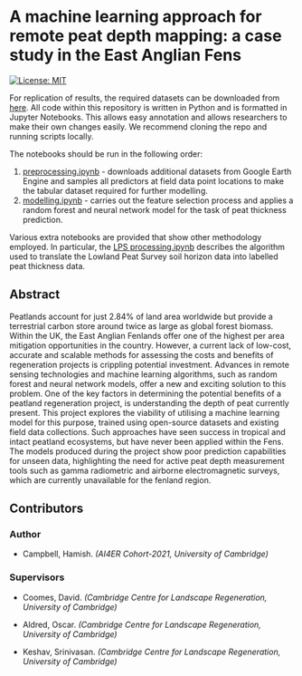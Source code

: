 # A machine learning approach for remote peat depth mapping: a case study in the East Anglian Fens

 [![License: MIT](https://img.shields.io/badge/License-MIT-blue.svg)](https://opensource.org/licenses/MIT)

For replication of results, the required datasets can be downloaded from [here](https://doi.org/10.5281/zenodo.7808203). All code within this repository is written in Python and is formatted in Jupyter Notebooks. This allows easy annotation and allows researchers to make their own changes easily. We recommend cloning the repo and running scripts locally. 

The notebooks should be run in the following order: 
  1. [preprocessing.ipynb](https://github.com/Hamish-Cam/depth-mapping/blob/main/1.Preprocessing/preprocessing.ipynb) - downloads additional datasets from Google Earth Engine and samples all predictors at field data point locations to make the tabular dataset required for further modelling. 
  2. [modelling.ipynb](https://github.com/Hamish-Cam/depth-mapping/blob/main/2.Modelling/modelling.ipynb) - carries out the feature selection process and applies a random forest and neural network model for the task of peat thickness prediction. 

Various extra notebooks are provided that show other methodology employed. In particular, the [LPS processing.ipynb](https://github.com/Hamish-Cam/depth-mapping/blob/main/Extra%20Notebooks/LPS%20processing.ipynb) describes the algorithm used to translate the Lowland Peat Survey soil horizon data into labelled peat thickness data.
  

## Abstract
Peatlands account for just 2.84% of land area worldwide but provide a terrestrial carbon store around twice
as large as global forest biomass. Within the UK, the East Anglian Fenlands offer one of the highest per area
mitigation opportunities in the country. However, a current lack of low-cost, accurate and scalable methods
for assessing the costs and benefits of regeneration projects is crippling potential investment. Advances in
remote sensing technologies and machine learning algorithms, such as random forest and neural network
models, offer a new and exciting solution to this problem. One of the key factors in determining the
potential benefits of a peatland regeneration project, is understanding the depth of peat currently present.
This project explores the viability of utilising a machine learning model for this purpose, trained using
open-source datasets and existing field data collections. Such approaches have seen success in tropical and
intact peatland ecosystems, but have never been applied within the Fens. The models produced during
the project show poor prediction capabilities for unseen data, highlighting the need for active peat depth
measurement tools such as gamma radiometric and airborne electromagnetic surveys, which are currently
unavailable for the fenland region.


## Contributors 
### Author

- Campbell, Hamish. *(AI4ER Cohort-2021, University of Cambridge)*

### Supervisors

- Coomes, David. *(Cambridge Centre for Landscape Regeneration, University of Cambridge)*

- Aldred, Oscar. *(Cambridge Centre for Landscape Regeneration, University of Cambridge)*

- Keshav, Srinivasan. *(Cambridge Centre for Landscape Regeneration, University of Cambridge)*
